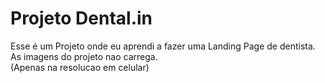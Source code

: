 # Projeto Dental.in

Esse é um Projeto onde eu aprendi a fazer uma Landing Page de dentista.
As imagens do projeto nao carrega.                                                        
(Apenas na resolucao em celular)

